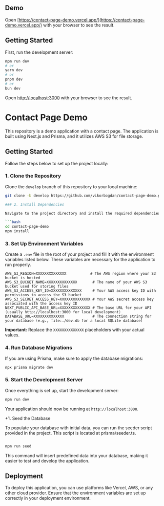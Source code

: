## Demo

Open [https://contact-page-demo.vercel.app/](https://contact-page-demo.vercel.app/) with your browser to see the result.

## Getting Started

First, run the development server:

```bash
npm run dev
# or
yarn dev
# or
pnpm dev
# or
bun dev
```

Open [http://localhost:3000](http://localhost:3000) with your browser to see the result.

# Contact Page Demo

This repository is a demo application with a contact page. The application is built using Next.js and Prisma, and it utilizes AWS S3 for file storage.

## Getting Started

Follow the steps below to set up the project locally:

### 1. Clone the Repository

Clone the `develop` branch of this repository to your local machine:

````bash
git clone -b develop https://github.com/vikorbogdan/contact-page-demo.git

### 2. Install Dependencies

Navigate to the project directory and install the required dependencies:

```bash
cd contact-page-demo
npm install
````

### 3. Set Up Environment Variables

Create a `.env` file in the root of your project and fill it with the environment variables listed below. These variables are necessary for the application to run properly.

```plaintext
AWS_S3_REGION=XXXXXXXXXXXXXX           # The AWS region where your S3 bucket is hosted
AWS_S3_BUCKET_NAME=XXXXXXXXXXXXXX       # The name of your AWS S3 bucket used for storing files
AWS_S3_ACCESS_KEY_ID=XXXXXXXXXXXXXX     # Your AWS access key ID with permissions to access the S3 bucket
AWS_S3_SECRET_ACCESS_KEY=XXXXXXXXXXXXXX # Your AWS secret access key associated with the access key ID
NEXT_PUBLIC_API_BASE_URL=XXXXXXXXXXXXXX # The base URL for your API (usually http://localhost:3000 for local development)
DATABASE_URL=XXXXXXXXXXXXXX             # The connection string for your database (e.g., file:./dev.db for a local SQLite database)
```

**Important:** Replace the `XXXXXXXXXXXXXX` placeholders with your actual values.

### 4. Run Database Migrations

If you are using Prisma, make sure to apply the database migrations:

```bash
npx prisma migrate dev
```

### 5. Start the Development Server

Once everything is set up, start the development server:

```bash
npm run dev
```

Your application should now be running at `http://localhost:3000`.

+1. Seed the Database

To populate your database with initial data, you can run the seeder script provided in the project. This script is located at prisma/seeder.ts.

```bash

npm run seed
```

This command will insert predefined data into your database, making it easier to test and develop the application.

## Deployment

To deploy this application, you can use platforms like Vercel, AWS, or any other cloud provider. Ensure that the environment variables are set up correctly in your deployment environment.
